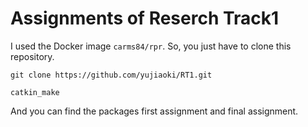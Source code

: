 # Assignments of Reserch Track1

I used the Docker image `carms84/rpr`.
So, you just have to clone this repository.
```
git clone https://github.com/yujiaoki/RT1.git
```
```
catkin_make
```
And you can find the packages first assignment and final assignment.